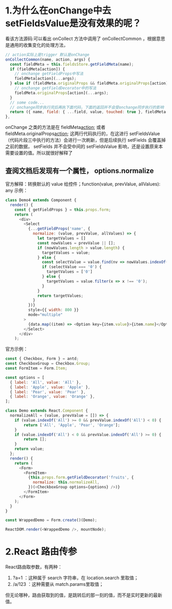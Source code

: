 # 1.为什么在onChange中去setFieldsValue是没有效果的呢？
看该方法源码:可以看出 onCollect 方法中调用了 onCollectCommon ，根据意思是通用的收集变化的处理方法，
```js
// action实际上是trigger 默认是onChange
onCollectCommon(name, action, args) {  
  const fieldMeta = this.fieldsStore.getFieldMeta(name);
  if (fieldMeta[action]) {
    // onchange getFieldProps中写法
    fieldMeta[action](...args);
  } else if (fieldMeta.originalProps && fieldMeta.originalProps[action]) {
    // onchange getFieldDecorator中的写法
    fieldMeta.originalProps[action](...args);
  }
  // some code...
  // onchange同步执行完后再执下面代码，下面的返回并不会受onchange同步执行的影响
  return ({ name, field: { ...field, value, touched: true }, fieldMeta });
},
```
onChange 之类的方法是在 fieldMeta[action](...args); 或者 fieldMeta.originalProps[action](...args); 这两行代码执行的，在这进行 setFieldsValue （代码片段三中执行的方法）会进行一次刷新，但是后续执行 setFields 会覆盖掉之前的数据， setFields 并不会受中间的 setFieldsValue 影响，还是设置原来本需要设置的值。所以就很好解释了 
## 查阅文档后发现有一个属性， options.normalize
官方解释：转换默认的 value 给控件；function(value, prevValue, allValues): any
示例：
```js
class Demo4 extends Component {  
  render() {
    const { getFieldProps } = this.props.form;
    return (
      <div>
        <Select
          {...getFieldProps('name', {
            normalize: (value, prevValue, allValues) => {
              let targetValues = []
              const nowValues = prevValue || [];
              if (nowValues.length > value.length) {
                targetValues = value;
              } else {
                const selectValue = value.find(nv => nowValues.indexOf(nv) === -1)
                if (selectValue === '0') {
                  targetValues = ['0']
                } else {
                  targetValues = value.filter(x => x !== '0');
                }
              }
              return targetValues;
            }
          })}
          style={{ width: 800 }}
          mode="multiple"
        >
          {data.map((item) => <Option key={item.value}>{item.name}</Option>)}
        </Select>
      </div>
    );
```
官方示例：
```js
const { Checkbox, Form } = antd;
const CheckboxGroup = Checkbox.Group;
const FormItem = Form.Item;

const options = [
  { label: 'All', value: 'All' },
  { label: 'Apple', value: 'Apple' },
  { label: 'Pear', value: 'Pear' },
  { label: 'Orange', value: 'Orange' },
];

class Demo extends React.Component {
  normalizeAll = (value, prevValue = []) => {
    if (value.indexOf('All') >= 0 && prevValue.indexOf('All') < 0) {
    	return ['All', 'Apple', 'Pear', 'Orange'];
    }
    if (value.indexOf('All') < 0 && prevValue.indexOf('All') >= 0) {
    	return [];
    }
    return value;
  };
  render() {
    return (
      <Form>
        <FormItem>
          {this.props.form.getFieldDecorator('fruits', {
            normalize: this.normalizeAll,
          })(<CheckboxGroup options={options} />)}
        </FormItem>
      </Form>
    );
  }
}

const WrappedDemo = Form.create()(Demo);

ReactDOM.render(<WrappedDemo />, mountNode);
```

# 2.React 路由传参
React路由取参数，有两种：
 1. ?a=1 ：这种属于 search 字符串，在 location.search 里取值；
 2. /a/123 ：这种需要从 match.params里取值；
 
但无论哪种，路由获取到的值，是跳转后的那一刻的值，而不是实时更新的最新值。


